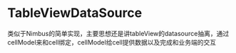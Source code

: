 # TableViewDataSource
类似于Nimbus的简单实现，主要思想还是讲tableView的datasource抽离，通过cellModel来和cell绑定，cellModel给cell提供数据以及完成和业务端的交互
